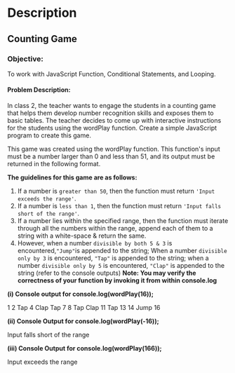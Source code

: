 # Description
## Counting Game 

### Objective:

To work with JavaScript Function, Conditional Statements, and Looping.

#### Problem Description:

In class 2, the teacher wants to engage the students in a counting game that helps them develop number recognition skills and exposes them to basic tables. The teacher decides to come up with interactive instructions for the students using the wordPlay function. Create a simple JavaScript program to create this game. 

This game was created using the wordPlay function. This function's input must be a number larger than 0 and less than 51, and its output must be returned in the following format.

**The guidelines for this game are as follows:**

1. If a number is `greater than 50`, then the function must return `'Input exceeds the range'`.
2. If a number is `less than 1`, then the function must return `'Input falls short of the range'`.
3. If a number lies within the specified range, then the function must iterate through all the numbers within the range,  append each of them to a string with a white-space & return the same. 
4. However, when a number `divisible by both 5 & 3` is encountered,` "Jump" `is appended to the string; When a number `divisible only by 3` is encountered, `"Tap"` is appended to the string; when a number `divisible only by 5` is encountered, `"Clap"` is appended to the string (refer to the console outputs)
**Note: You may verify the correctness of your function by invoking it from within console.log**


**(i) Console output for console.log(wordPlay(16));**

1 2 Tap 4 Clap Tap 7 8 Tap Clap 11 Tap 13 14 Jump 16

**(ii) Console Output for console.log(wordPlay(-16));**

Input falls short of the range

**(iii) Console Output for console.log(wordPlay(166));**

Input exceeds the range

